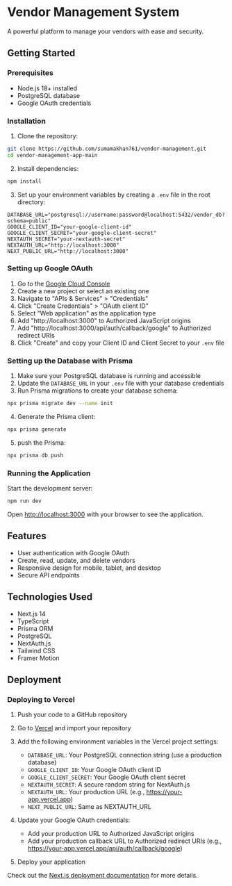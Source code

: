 # Vendor Management System

A powerful platform to manage your vendors with ease and security.

## Getting Started

### Prerequisites

- Node.js 18+ installed
- PostgreSQL database
- Google OAuth credentials

### Installation

1. Clone the repository:

```bash
git clone https://github.com/sumamakhan761/vendor-management.git
cd vendor-management-app-main
```

2. Install dependencies:

```bash
npm install
```

3. Set up your environment variables by creating a `.env` file in the root directory:

```
DATABASE_URL="postgresql://username:password@localhost:5432/vendor_db?schema=public"
GOOGLE_CLIENT_ID="your-google-client-id"
GOOGLE_CLIENT_SECRET="your-google-client-secret"
NEXTAUTH_SECRET="your-nextauth-secret"
NEXTAUTH_URL="http://localhost:3000"
NEXT_PUBLIC_URL="http://localhost:3000"
```

### Setting up Google OAuth

1. Go to the [Google Cloud Console](https://console.cloud.google.com/)
2. Create a new project or select an existing one
3. Navigate to "APIs & Services" > "Credentials"
4. Click "Create Credentials" > "OAuth client ID"
5. Select "Web application" as the application type
6. Add "http://localhost:3000" to Authorized JavaScript origins
7. Add "http://localhost:3000/api/auth/callback/google" to Authorized redirect URIs
8. Click "Create" and copy your Client ID and Client Secret to your `.env` file

### Setting up the Database with Prisma

1. Make sure your PostgreSQL database is running and accessible
2. Update the `DATABASE_URL` in your `.env` file with your database credentials
3. Run Prisma migrations to create your database schema:

```bash
npx prisma migrate dev --name init
```

4. Generate the Prisma client:

```bash
npx prisma generate
```

5. push the Prisma:

```bash
npx prisma db push
```

### Running the Application

Start the development server:

```bash
npm run dev
```

Open [http://localhost:3000](http://localhost:3000) with your browser to see the application.

## Features

- User authentication with Google OAuth
- Create, read, update, and delete vendors
- Responsive design for mobile, tablet, and desktop
- Secure API endpoints

## Technologies Used

- Next.js 14
- TypeScript
- Prisma ORM
- PostgreSQL
- NextAuth.js
- Tailwind CSS
- Framer Motion

## Deployment

### Deploying to Vercel

1. Push your code to a GitHub repository
2. Go to [Vercel](https://vercel.com/new) and import your repository
3. Add the following environment variables in the Vercel project settings:
   - `DATABASE_URL`: Your PostgreSQL connection string (use a production database)
   - `GOOGLE_CLIENT_ID`: Your Google OAuth client ID
   - `GOOGLE_CLIENT_SECRET`: Your Google OAuth client secret
   - `NEXTAUTH_SECRET`: A secure random string for NextAuth.js
   - `NEXTAUTH_URL`: Your production URL (e.g., https://your-app.vercel.app)
   - `NEXT_PUBLIC_URL`: Same as NEXTAUTH_URL

4. Update your Google OAuth credentials:
   - Add your production URL to Authorized JavaScript origins
   - Add your production callback URL to Authorized redirect URIs (e.g., https://your-app.vercel.app/api/auth/callback/google)

5. Deploy your application

Check out the [Next.js deployment documentation](https://nextjs.org/docs/app/building-your-application/deploying) for more details.
